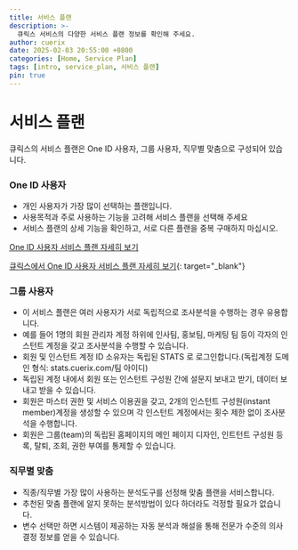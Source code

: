 ```yaml
---
title: 서비스 플랜
description: >-
  큐릭스 서비스의 다양한 서비스 플랜 정보를 확인해 주세요.
author: cuerix
date: 2025-02-03 20:55:00 +0800
categories: [Home, Service Plan]
tags: [intro, service_plan, 서비스 플랜]
pin: true
---
```


# 서비스 플랜

큐릭스의 서비스 플랜은  One ID 사용자, 그룹 사용자, 직무별 맞춤으로 구성되어 있습니다.

### One ID 사용자
- 개인 사용자가 가장 많이 선택하는 플랜입니다.
- 사용목적과 주로 사용하는 기능을 고려해 서비스 플랜을 선택해 주세요
- 서비스 플랜의 상세 기능을 확인하고, 서로 다른 플랜을 중복 구매하지 마십시오.


[One ID 사용자 서비스 플랜 자세히 보기](/posts/One-ID-사용자/)

[큐릭스에서 One ID 사용자 서비스 플랜 자세히 보기](https://www.cuerix.com/service-plan/one-id){: target="_blank"}

### 그룹 사용자
- 이 서비스 플랜은 여러 사용자가 서로 독립적으로 조사분석을 수행하는 경우 유용합니다.
- 예를 들어 1명의 회원 관리자 계정 하위에 인사팀, 홍보팀, 마케팅 팀 등이 각자의 인스턴트 계정을 갖고 조사분석을 수행할 수 있습니다.
- 회원 및 인스턴트 계정 ID 소유자는 독립된 STATS 로 로그인합니다.(독립계정 도메인 형식: stats.cuerix.com/팀 아이디)
- 독립된 계정 내에서 회원 또는 인스턴트 구성원 간에 설문지 보내고 받기, 데이터 보내고 받을 수 있습니다.
- 회원은 마스터 권한 및 서비스 이용권을 갖고, 2개의 인스턴트 구성원(instant member)계정을 생성할 수 있으며 각 인스턴트 계정에서는 횟수 제한 없이 조사분석을 수행합니다.
- 회원은 그룹(team)의 독립된 홈페이지의 메인 페이지 디자인, 인트턴트 구성원 등록, 탈퇴, 조회, 권한 부여를 통제할 수 있습니다.


### 직무별 맞춤
- 직종/직무별 가장 많이 사용하는 분석도구를 선정해 맞춤 플랜을 서비스합니다.
- 추천된 맞춤 플랜에 알지 못하는 분석방법이 있다 하더라도 걱정할 필요가 없습니다.
- 변수 선택만 하면 시스템이 제공하는 자동 분석과 해설을 통해 전문가 수준의 의사결정 정보를 얻을 수 있습니다.
